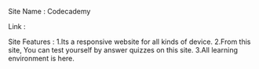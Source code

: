 Site Name : Codecademy

Link :

Site Features :
1.Its a responsive website for all kinds of device.
2.From this site, You can test yourself by answer quizzes on this site.
3.All learning environment is here.
